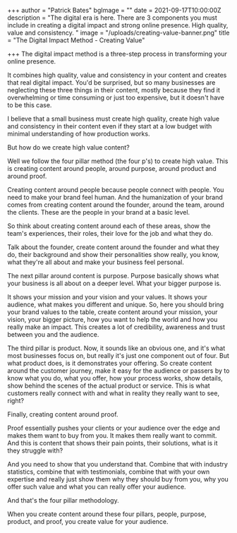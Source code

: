 +++
author = "Patrick Bates"
bgImage = ""
date = 2021-09-17T10:00:00Z
description = "The digital era is here. There are 3 components you must include in creating a digital impact and strong online presence. High quality, value and consistency. "
image = "/uploads/creating-value-banner.png"
title = "The Digital Impact Method - Creating Value"

+++
The digital impact method is a three-step process in transforming your online presence.

It combines high quality, value and consistency in your content and creates that real digital impact. You'd be surprised, but so many businesses are neglecting these three things in their content, mostly because they find it overwhelming or time consuming or just too expensive, but it doesn't have to be this case.

I believe that a small business must create high quality, create high value and consistency in their content even if they start at a low budget with minimal understanding of how production works.

But how do we create high value content?

Well we follow the four pillar method (the four p's) to create high value. This is creating content around people, around purpose, around product and around proof.

Creating content around people because people connect with people. You need to make your brand feel human. And the humanization of your brand comes from creating content around the founder, around the team, around the clients. These are the people in your brand at a basic level.

So think about creating content around each of these areas, show the team's experiences, their roles, their love for the job and what they do.

Talk about the founder, create content around the founder and what they do, their background and show their personalities show really, you know, what they're all about and make your business feel personal.

The next pillar around content is purpose. Purpose basically shows what your business is all about on a deeper level. What your bigger purpose is.

It shows your mission and your vision and your values. It shows your audience, what makes you different and unique. So, here you should bring your brand values to the table, create content around your mission, your vision, your bigger picture, how you want to help the world and how you really make an impact. This creates a lot of credibility, awareness and trust between you and the audience.

The third pillar is product. Now, it sounds like an obvious one, and it's what most businesses focus on, but really it's just one component out of four. But what product does, is it demonstrates your offering. So create content around the customer journey, make it easy for the audience or passers by to know what you do, what you offer, how your process works, show details, show behind the scenes of the actual product or service. This is what customers really connect with and what in reality they really want to see, right?

Finally, creating content around proof.

Proof essentially pushes your clients or your audience over the edge and makes them want to buy from you. It makes them really want to commit. And this is content that shows their pain points, their solutions, what is it they struggle with?

And you need to show that you understand that. Combine that with industry statistics, combine that with testimonials, combine that with your own expertise and really just show them why they should buy from you, why you offer such value and what you can really offer your audience.

And that's the four pillar methodology.

When you create content around these four pillars, people, purpose, product, and proof, you create value for your audience.